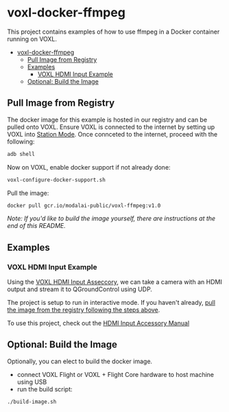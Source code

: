 # voxl-docker-ffmpeg

This project contains examples of how to use ffmpeg in a Docker container running on VOXL.

<!-- START doctoc generated TOC please keep comment here to allow auto update -->
<!-- DON'T EDIT THIS SECTION, INSTEAD RE-RUN doctoc TO UPDATE -->
- [voxl-docker-ffmpeg](#voxl-docker-ffmpeg)
  - [Pull Image from Registry](#pull-image-from-registry)
  - [Examples](#examples)
    - [VOXL HDMI Input Example](#voxl-hdmi-input-example)
  - [Optional: Build the Image](#optional-build-the-image)

<!-- END doctoc generated TOC please keep comment here to allow auto update -->

## Pull Image from Registry

The docker image for this example is hosted in our registry and can be pulled onto VOXL.  Ensure VOXL is connected to the internet by setting  up VOXL into [Station Mode](https://docs.modalai.com/wifi-setup/#configure-station-mode).  Once connceted to the internet, proceed with the following:

```bash
adb shell
```

Now on VOXL, enable docker support if not already done:

```bash
voxl-configure-docker-support.sh
```

Pull the image:

```bash
docker pull gcr.io/modalai-public/voxl-ffmpeg:v1.0
```

*Note: If you'd like to build the image yourself, there are instructions at the end of this README.*

## Examples

### VOXL HDMI Input Example

Using the [VOXL HDMI Input Asseccory](https://www.modalai.com/products/voxl-hdmi-input-accessory), we can take a camera with an HDMI output and stream it to QGroundControl using UDP.

The project is setup to run in interactive mode.  If you haven't already, [pull the image from the registry following the steps above](#pull-image-from-registry).

To use this project, check out the [HDMI Input Accessory Manual](https://docs.modalai.com/hdmi-input-accessory-manual)


## Optional: Build the Image

Optionally, you can elect to build the docker image.

- connect VOXL Flight or VOXL + Flight Core hardware to host machine using USB
- run the build script:

```bash
./build-image.sh
```
